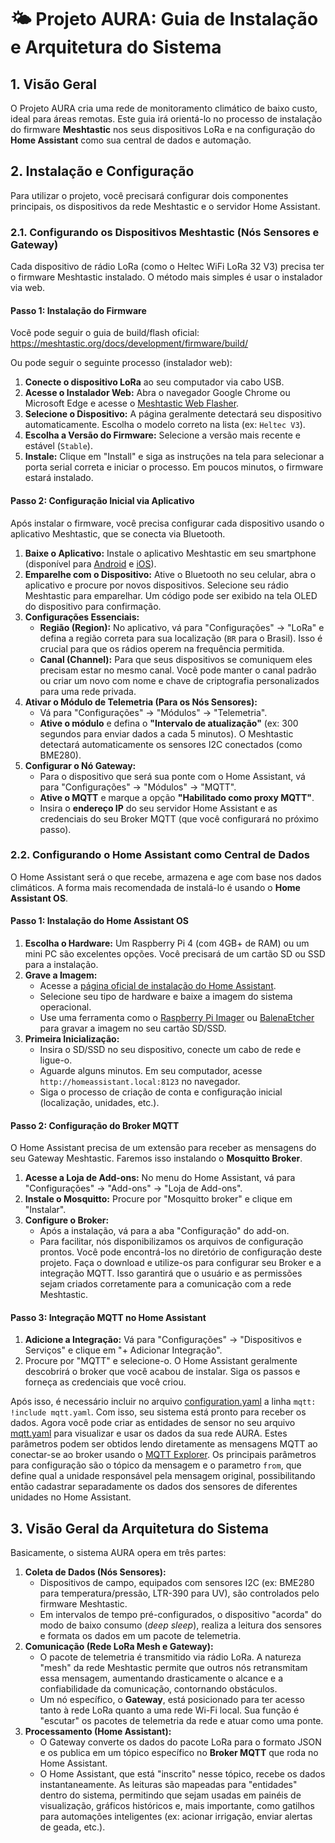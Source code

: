 # 🌤️ Projeto AURA: Guia de Instalação e Arquitetura do Sistema

## 1. Visão Geral

O Projeto AURA cria uma rede de monitoramento climático de baixo custo, ideal para áreas remotas. Este guia irá orientá-lo no processo de instalação do firmware **Meshtastic** nos seus dispositivos LoRa e na configuração do **Home Assistant** como sua central de dados e automação.

## 2. Instalação e Configuração

Para utilizar o projeto, você precisará configurar dois componentes principais, os dispositivos da rede Meshtastic e o servidor Home Assistant.

### 2.1. Configurando os Dispositivos Meshtastic (Nós Sensores e Gateway)

Cada dispositivo de rádio LoRa (como o Heltec WiFi LoRa 32 V3) precisa ter o firmware Meshtastic instalado. O método mais simples é usar o instalador via web.

#### **Passo 1: Instalação do Firmware**
Você pode seguir o guia de build/flash oficial: https://meshtastic.org/docs/development/firmware/build/

Ou pode seguir o seguinte processo (instalador web):

1.  **Conecte o dispositivo LoRa** ao seu computador via cabo USB.
2.  **Acesse o Instalador Web:** Abra o navegador Google Chrome ou Microsoft Edge e acesse o [Meshtastic Web Flasher](https://flasher.meshtastic.org).
3.  **Selecione o Dispositivo:** A página geralmente detectará seu dispositivo automaticamente. Escolha o modelo correto na lista (ex: `Heltec V3`).
4.  **Escolha a Versão do Firmware:** Selecione a versão mais recente e estável (`Stable`).
5.  **Instale:** Clique em "Install" e siga as instruções na tela para selecionar a porta serial correta e iniciar o processo. Em poucos minutos, o firmware estará instalado.

#### **Passo 2: Configuração Inicial via Aplicativo**

Após instalar o firmware, você precisa configurar cada dispositivo usando o aplicativo Meshtastic, que se conecta via Bluetooth.

1.  **Baixe o Aplicativo:** Instale o aplicativo Meshtastic em seu smartphone (disponível para [Android](https://play.google.com/store/apps/details?id=com.geeksville.mesh) e [iOS](https://apps.apple.com/us/app/meshtastic/id1586431213)).
2.  **Emparelhe com o Dispositivo:** Ative o Bluetooth no seu celular, abra o aplicativo e procure por novos dispositivos. Selecione seu rádio Meshtastic para emparelhar. Um código pode ser exibido na tela OLED do dispositivo para confirmação.
3.  **Configurações Essenciais:**
    * **Região (Region):** No aplicativo, vá para "Configurações" -> "LoRa" e defina a região correta para sua localização (`BR` para o Brasil). Isso é crucial para que os rádios operem na frequência permitida.
    * **Canal (Channel):** Para que seus dispositivos se comuniquem eles precisam estar no mesmo canal. Você pode manter o canal padrão ou criar um novo com nome e chave de criptografia personalizados para uma rede privada.
4.  **Ativar o Módulo de Telemetria (Para os Nós Sensores):**
    * Vá para "Configurações" -> "Módulos" -> "Telemetria".
    * **Ative o módulo** e defina o **"Intervalo de atualização"** (ex: 300 segundos para enviar dados a cada 5 minutos). O Meshtastic detectará automaticamente os sensores I2C conectados (como BME280).
5.  **Configurar o Nó Gateway:**
    * Para o dispositivo que será sua ponte com o Home Assistant, vá para "Configurações" -> "Módulos" -> "MQTT".
    * **Ative o MQTT** e marque a opção **"Habilitado como proxy MQTT"**.
    * Insira o **endereço IP** do seu servidor Home Assistant e as credenciais do seu Broker MQTT (que você configurará no próximo passo).

### 2.2. Configurando o Home Assistant como Central de Dados

O Home Assistant será o que recebe, armazena e age com base nos dados climáticos. A forma mais recomendada de instalá-lo é usando o **Home Assistant OS**.

#### **Passo 1: Instalação do Home Assistant OS**

1.  **Escolha o Hardware:** Um Raspberry Pi 4 (com 4GB+ de RAM) ou um mini PC são excelentes opções. Você precisará de um cartão SD ou SSD para a instalação.
2.  **Grave a Imagem:**
    * Acesse a [página oficial de instalação do Home Assistant](https://www.home-assistant.io/installation/).
    * Selecione seu tipo de hardware e baixe a imagem do sistema operacional.
    * Use uma ferramenta como o [Raspberry Pi Imager](https://www.raspberrypi.com/software/) ou [BalenaEtcher](https://www.balena.io/etcher/) para gravar a imagem no seu cartão SD/SSD.
3.  **Primeira Inicialização:**
    * Insira o SD/SSD no seu dispositivo, conecte um cabo de rede e ligue-o.
    * Aguarde alguns minutos. Em seu computador, acesse `http://homeassistant.local:8123` no navegador.
    * Siga o processo de criação de conta e configuração inicial (localização, unidades, etc.).

#### **Passo 2: Configuração do Broker MQTT**

O Home Assistant precisa de um extensão para receber as mensagens do seu Gateway Meshtastic. Faremos isso instalando o **Mosquitto Broker**.

1.  **Acesse a Loja de Add-ons:** No menu do Home Assistant, vá para "Configurações" -> "Add-ons" -> "Loja de Add-ons".
2.  **Instale o Mosquitto:** Procure por "Mosquitto broker" e clique em "Instalar".
3.  **Configure o Broker:**
    * Após a instalação, vá para a aba "Configuração" do add-on.
    * Para facilitar, nós disponibilizamos os arquivos de configuração prontos. Você pode encontrá-los no diretório de configuração deste projeto. Faça o download e utilize-os para configurar seu Broker e a integração MQTT. Isso garantirá que o usuário e as permissões sejam criados corretamente para a comunicação com a rede Meshtastic.

#### **Passo 3: Integração MQTT no Home Assistant**

1.  **Adicione a Integração:** Vá para "Configurações" -> "Dispositivos e Serviços" e clique em "+ Adicionar Integração".
2.  Procure por "MQTT" e selecione-o. O Home Assistant geralmente descobrirá o broker que você acabou de instalar. Siga os passos e forneça as credenciais que você criou.

Após isso, é necessário incluir no arquivo [configuration.yaml](./configuration.yaml) a linha `mqtt: !include mqtt.yaml`.
Com isso, seu sistema está pronto para receber os dados. Agora você pode criar as entidades de sensor no seu arquivo [mqtt.yaml](./mqtt.yaml) para visualizar e usar os dados da sua rede AURA.
Estes parâmetros podem ser obtidos lendo diretamente as mensagens MQTT ao conectar-se ao broker usando o [MQTT Explorer](https://mqtt-explorer.com/).
Os principais parâmetros para configuração são o tópico da mensagem e o parametro `from`, que define qual a unidade responsável pela mensagem original, possibilitando então cadastrar separadamente os dados dos sensores de diferentes unidades no Home Assistant.

## 3. Visão Geral da Arquitetura do Sistema

Basicamente, o sistema AURA opera em três partes:

1.  **Coleta de Dados (Nós Sensores):**
    * Dispositivos de campo, equipados com sensores I2C (ex: BME280 para temperatura/pressão, LTR-390 para UV), são controlados pelo firmware Meshtastic.
    * Em intervalos de tempo pré-configurados, o dispositivo "acorda" do modo de baixo consumo (*deep sleep*), realiza a leitura dos sensores e formata os dados em um pacote de telemetria.
2.  **Comunicação (Rede LoRa Mesh e Gateway):**
    * O pacote de telemetria é transmitido via rádio LoRa. A natureza "mesh" da rede Meshtastic permite que outros nós retransmitam essa mensagem, aumentando drasticamente o alcance e a confiabilidade da comunicação, contornando obstáculos.
    * Um nó específico, o **Gateway**, está posicionado para ter acesso tanto à rede LoRa quanto a uma rede Wi-Fi local. Sua função é "escutar" os pacotes de telemetria da rede e atuar como uma ponte.
3.  **Processamento (Home Assistant):**
    * O Gateway converte os dados do pacote LoRa para o formato JSON e os publica em um tópico específico no **Broker MQTT** que roda no Home Assistant.
    * O Home Assistant, que está "inscrito" nesse tópico, recebe os dados instantaneamente. As leituras são mapeadas para "entidades" dentro do sistema, permitindo que sejam usadas em painéis de visualização, gráficos históricos e, mais importante, como gatilhos para automações inteligentes (ex: acionar irrigação, enviar alertas de geada, etc.).




